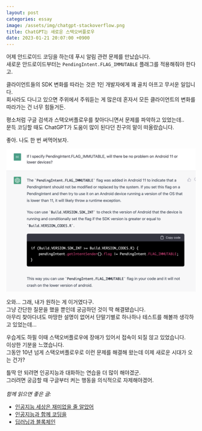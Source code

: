 ```yaml
---
layout: post
categories: essay
image: /assets/img/chatgpt-stackoverflow.png
title: ChatGPT는 새로운 스택오버플로우
date: 2023-01-21 20:07:00 +0900
---
```


어제 안드로이드 코딩을 하는데 푸시 알림 관련 문제를 만났습니다.  
새로운 안드로이드부터는 `PendingIntent.FLAG_IMMUTABLE` 플래그를 적용해줘야 한다고.

클라이언트들의 SDK 변화를 따라는 것은 1인 개발자에게 꽤 골치 아프고 무서운 일입니다.  
회사라도 다니고 있으면 주위에서 주워듣는 게 많은데 혼자서 모든 클라이언트의 변화를 따라가는 건 너무 힘들거든.

평소처럼 구글 검색과 스택오버플로우를 찾아다니면서 문제를 파악하고 있었는데..  
문득 코딩할 때도 ChatGPT가 도움이 많이 된다던 친구의 말이 떠올랐습니다.

좋아. 나도 한 번 써먹어보자.

![ChatGPT is new stackoverflow](/assets/img/chatgpt-stackoverflow.png)

오와... 그래, 내가 원하는 게 이거였다구.  
그냥 간단한 질문을 했을 뿐인데 궁금하던 것이 딱 해결됐습니다.  
아무리 찾아다녀도 마땅한 설명이 없어서 단말기별로 하나하나 테스트를 해볼까 생각하고 있었는데...

우습게도 하필 이때 스택오버플로우에 장애가 있어서 접속이 되질 않고 있었습니다.  
이상한 기분을 느꼈습니다.  
그동안 10년 넘게 스택오버플로우로 이런 문제를 해결해 왔는데 이제 새로운 시대가 오는 건가?

틀딱 안 되려면 인공지능과 대화하는 연습을 더 많이 해야겠군.  
그러려면 궁금할 때 구글부터 켜는 행동을 의식적으로 자제해야겠어.
<br>
<br>
*함께 읽으면 좋은 글:*
* [인공지능 세상은 재미없을 줄 알았어](/essay/2022/12/16/ai-world-is-fun.html)
* [인공지능과 함께 코딩을](/essay/2022/07/31/dances-with-copilot.html)
* [딥러닝과 블록체인](/essay/2022/09/05/deep-learning-and-blockchain.html)

